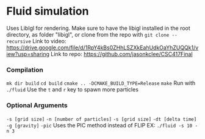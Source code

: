 # Fluid simulation
Uses LibIgl for rendering. Make sure to have the libigl installed in the root directory, as folder "libigl", or clone from the repo with `git clone --recursive`
Link to video: https://drive.google.com/file/d/1RpY4kBs0ZHhLSZXkEahUdkOaYhZUQQk1/view?usp=sharing
Link to repo: https://github.com/jasonkclee/CSC417Final
### Compilation
`mk dir build`
`cd build`
`cmake .. -DCMAKE_BUILD_TYPE=Release`
`make`
Run with `./fluid`
Use the `t` and `r` key to spawn more particles
### Optional Arguments
`-s [grid size]`
`-n [number of particles]`
`-s [grid size]`
`-dt [delta time]`
`-g [gravity]`
`-pic` Uses the PIC method instead of FLIP
EX: `./fluid -s 10 -n 3`